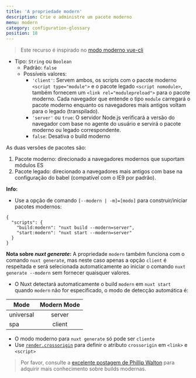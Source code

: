 ```yaml
---
title: 'A propriedade modern'
description: Crie e administre um pacote moderno
menu: modern
category: configuration-glossary
position: 18
---
```


> Este recurso é inspirado no [modo moderno vue-cli](https://cli.vuejs.org/guide/browser-compatibility.html#modern-mode)

- Tipo: `String` ou `Boolean`
  - Padrão: `false`
  - Possíveis valores:
    - `'client'`: Servem ambos, os scripts com o pacote moderno `<script type="module">` e o pacote legado `<script nomodule>`, também fornecem um `<link rel="modulepreload">` para o pacote moderno. Cada navegador que entende o tipo `module` carregará o pacote moderno enquanto os navegadores mais antigos voltam para o legado (transpilado).
    - `'server'` ou `true`: O servidor Node.js verificará a versão do navegador com base no agente do usuário e servirá o pacote moderno ou legado correspondente.
    - `false`: Desativa o build moderno

As duas versões de pacotes são:

1. Pacote moderno: direcionado a navegadores modernos que suportam módulos ES
2. Pacote legado: direcionado a navegadores mais antigos com base na configuração do babel (compatível com o IE9 por padrão).

**Info:**

- Use a opção de comando `[--modern | -m]=[modo]` para construir/iniciar pacotes modernos:

```json{}[package.json]
{
  "scripts": {
    "build:modern": "nuxt build --modern=server",
    "start:modern": "nuxt start --modern=server"
  }
}
```

**Nota sobre _nuxt generate_:** A propriedade `modern` também funciona com o comando `nuxt generate`, mas neste caso apenas a opção `client` é respeitada e será selecionada automaticamente ao iniciar o comando `nuxt generate --modern` sem fornecer quaisquer valores.

- O Nuxt detectará automaticamente o build `modern` em `nuxt start` quando `modern` não for especificado, o modo de detecção automática é:

| Mode      | Modern Mode |
| --------- | :---------: |
| universal |   server    |
| spa       |   client    |

- O modo moderno para `nuxt generate` só pode ser `cliente`
- Use [`render.crossorigin`](/docs/2.x/configuration-glossary/configuration-render#crossorigin) para definir o atributo `crossorigin` em `<link>` e `<script>`

> Por favor, consulte a [excelente postagem de Phillip Walton](https://philipwalton.com/articles/deploying-es2015-code-in-production-today/) para adquirir mais conhecimento sobre builds modernas.
